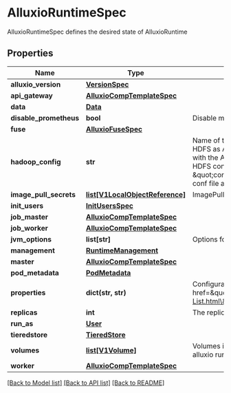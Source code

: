 # AlluxioRuntimeSpec

AlluxioRuntimeSpec defines the desired state of AlluxioRuntime
## Properties
Name | Type | Description | Notes
------------ | ------------- | ------------- | -------------
**alluxio_version** | [**VersionSpec**](VersionSpec.md) |  | [optional] 
**api_gateway** | [**AlluxioCompTemplateSpec**](AlluxioCompTemplateSpec.md) |  | [optional] 
**data** | [**Data**](Data.md) |  | [optional] 
**disable_prometheus** | **bool** | Disable monitoring for Alluxio Runtime Prometheus is enabled by default | [optional] 
**fuse** | [**AlluxioFuseSpec**](AlluxioFuseSpec.md) |  | [optional] 
**hadoop_config** | **str** | Name of the configMap used to support HDFS configurations when using HDFS as Alluxio&#39;s UFS. The configMap must be in the same namespace with the AlluxioRuntime. The configMap should contain user-specific HDFS conf files in it. For now, only \&quot;hdfs-site.xml\&quot; and \&quot;core-site.xml\&quot; are supported. It must take the filename of the conf file as the key and content of the file as the value. | [optional] 
**image_pull_secrets** | [**list[V1LocalObjectReference]**](V1LocalObjectReference.md) | ImagePullSecrets that will be used to pull images | [optional] 
**init_users** | [**InitUsersSpec**](InitUsersSpec.md) |  | [optional] 
**job_master** | [**AlluxioCompTemplateSpec**](AlluxioCompTemplateSpec.md) |  | [optional] 
**job_worker** | [**AlluxioCompTemplateSpec**](AlluxioCompTemplateSpec.md) |  | [optional] 
**jvm_options** | **list[str]** | Options for JVM | [optional] 
**management** | [**RuntimeManagement**](RuntimeManagement.md) |  | [optional] 
**master** | [**AlluxioCompTemplateSpec**](AlluxioCompTemplateSpec.md) |  | [optional] 
**pod_metadata** | [**PodMetadata**](PodMetadata.md) |  | [optional] 
**properties** | **dict(str, str)** | Configurable properties for Alluxio system. &lt;br&gt; Refer to &lt;a href&#x3D;\&quot;https://docs.alluxio.io/os/user/stable/en/reference/Properties-List.html\&quot;&gt;Alluxio Configuration Properties&lt;/a&gt; for more info | [optional] 
**replicas** | **int** | The replicas of the worker, need to be specified | [optional] 
**run_as** | [**User**](User.md) |  | [optional] 
**tieredstore** | [**TieredStore**](TieredStore.md) |  | [optional] 
**volumes** | [**list[V1Volume]**](V1Volume.md) | Volumes is the list of Kubernetes volumes that can be mounted by the alluxio runtime components and/or fuses. | [optional] 
**worker** | [**AlluxioCompTemplateSpec**](AlluxioCompTemplateSpec.md) |  | [optional] 

[[Back to Model list]](../README.md#documentation-for-models) [[Back to API list]](../README.md#documentation-for-api-endpoints) [[Back to README]](../README.md)


